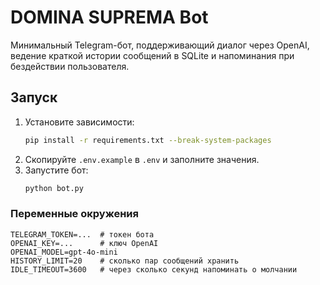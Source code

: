 # DOMINA SUPREMA Bot

Минимальный Telegram-бот, поддерживающий диалог через OpenAI, ведение краткой истории сообщений в SQLite и напоминания при бездействии пользователя.

## Запуск

1. Установите зависимости:
   ```bash
   pip install -r requirements.txt --break-system-packages
   ```
2. Скопируйте `.env.example` в `.env` и заполните значения.
3. Запустите бот:
   ```bash
   python bot.py
   ```

### Переменные окружения

```
TELEGRAM_TOKEN=...  # токен бота
OPENAI_KEY=...      # ключ OpenAI
OPENAI_MODEL=gpt-4o-mini
HISTORY_LIMIT=20    # сколько пар сообщений хранить
IDLE_TIMEOUT=3600   # через сколько секунд напоминать о молчании
```
